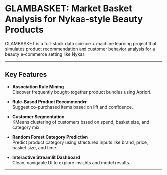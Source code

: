 #  GLAMBASKET: Market Basket Analysis for Nykaa-style Beauty Products

GLAMBASKET is a full-stack data science + machine learning project that simulates product recommendation and customer behavior analysis for a beauty e-commerce setting like Nykaa.

---

##  Key Features

-  **Association Rule Mining**  
  Discover frequently bought-together product bundles using Apriori.

-  **Rule-Based Product Recommender**  
  Suggest co-purchased items based on lift and confidence.

-  **Customer Segmentation**  
  KMeans clustering of customers based on spend, basket size, and category mix.

-  **Random Forest Category Prediction**  
  Predict product category using structured inputs like brand, price, basket size, and time.

-  **Interactive Streamlit Dashboard**  
  Clean, navigable UI to explore insights and model results.

---


